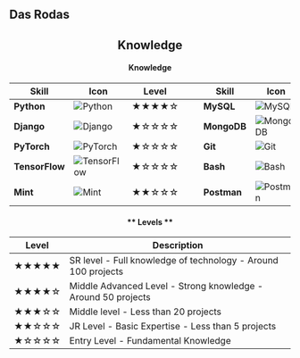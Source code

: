 ## Das Rodas

<h2 align="center">Knowledge</h2>

<div align="center">

#### **Knowledge**

| Skill       | Icon | Level |&nbsp;&nbsp;&nbsp;| Skill       | Icon | Level |&nbsp;&nbsp;&nbsp;| Skill       | Icon | Level |
|-------------|------|---------|-----------------|-------------|------|---------|-----------------|-------------|------|---------|
| **Python**        | ![Python](https://skillicons.dev/icons?i=py)               | ★★★★☆  || **MySQL**  | ![MySQL](https://skillicons.dev/icons?i=mysql) | ★★★☆☆  || **PHP**        | ![PHP](https://skillicons.dev/icons?i=php)             | ★★☆☆☆  |
| **Django**      | ![Django](https://skillicons.dev/icons?i=django)           | ★☆☆☆☆  || **MongoDB**  | ![MongoDB](https://skillicons.dev/icons?i=mongodb) | ★☆☆☆☆  || **JavaScript**         | ![JavaScript](https://skillicons.dev/icons?i=js)               | ★★★☆☆  |
| **PyTorch**           | ![PyTorch](https://skillicons.dev/icons?i=pytorch)                     | ★☆☆☆☆  || **Git**      | ![Git](https://skillicons.dev/icons?i=git)         | ★★☆☆☆  || **C#**     | ![C#](https://skillicons.dev/icons?i=cs)       | ★★☆☆☆  |
| **TensorFlow**         | ![TensorFlow](https://skillicons.dev/icons?i=tensorflow)                 | ★☆☆☆☆  || **Bash**         | ![Bash](https://skillicons.dev/icons?i=bash)               | ★★☆☆☆  || **Azure**       | ![Azure](https://skillicons.dev/icons?i=azure)           | ★★☆☆☆  |
| **Mint**     | ![Mint](https://skillicons.dev/icons?i=mint)          | ★★☆☆☆  || **Postman**         | ![Postman](https://skillicons.dev/icons?i=postman)               | ★★★☆☆  || **Linux**       | ![Linux](https://skillicons.dev/icons?i=linux)           | ★☆☆☆☆  |

#### ** Levels **

| Level | Description |
|---------------|-------------|
| ★★★★★         | SR level - Full knowledge of technology - Around 100 projects |
| ★★★★☆         | Middle Advanced Level - Strong knowledge - Around 50 projects |
| ★★★☆☆         | Middle level - Less than 20 projects |
| ★★☆☆☆         | JR Level - Basic Expertise - Less than 5 projects |
| ★☆☆☆☆         | Entry Level - Fundamental Knowledge |


</div>

###
